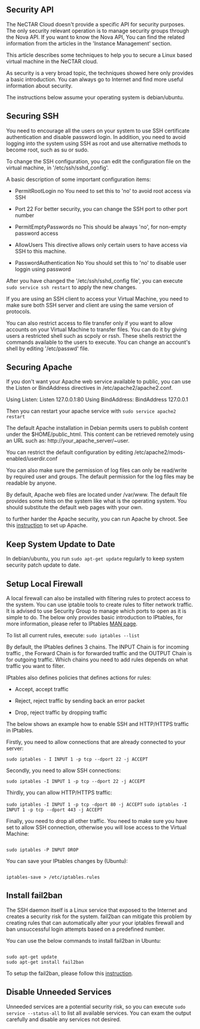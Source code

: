 ## Security API

The NeCTAR Cloud doesn't provide a specific API for security purposes. The only
security relevant operation is to manage security groups through the Nova API.
If you want to know the Nova API, You can find the related information from the
articles in the 'Instance Management' section.

This article describes some techniques to help you to secure a Linux based
virtual machine in the NeCTAR cloud.

As security is a very broad topic, the techniques showed here only provides a
basic introduction. You can always go to Internet and find more useful information
about security.

The instructions below assume your operating system is debian/ubuntu.

## Securing SSH

You need to encourage all the users on your system to use SSH certificate
authentication and disable password login. In addition, you need to avoid logging
into the system using SSH as root and use alternative methods to become root,
such as su or sudo.

To change the SSH configuration, you can edit the configuration file on the virtual
machine, in '/etc/ssh/sshd_config'.

A basic description of some important configuration items:

- PermitRootLogin no
 You need to set this to 'no' to avoid root access via SSH

- Port 22
 For better security, you can change the SSH port to other port number
 
- PermitEmptyPasswords no
  This should be always 'no', for non-empty password access
  
- AllowUsers
  This directive allows only certain users to have access via SSH to this machine.

- PasswordAuthentication No
  You should set this to 'no' to disable user loggin using password

After you have changed the '/etc/ssh/sshd_config file', you can execute 
``` sudo service ssh restart ``` to apply the new changes.
  
If you are using an SSH client to access your Virtual Machine, you need to make
sure both SSH server and client are using the same version of protocols.
  
You can also restrict access to file transfer only if you want to allow accounts
on your Virtual Machine to transfer files. You can do it by giving users a
restricted shell such as scpoly or rssh. These shells restrict the commands
available to the users to execute. You can change an account's shell by editing
'/etc/passwd' file.

## Securing Apache

If you don't want your Apache web service available to public, you can use the
Listen or BindAddress directives in /etc/apache2/apache2.conf.

Using Listen:
    Listen 127.0.0.1:80
Using BindAddress:
    BindAddress 127.0.0.1

Then you can restart your apache service with ``` sudo service apache2 restart ```

The default Apache installation in Debian permits users to publish content
under the $HOME/public_html. This content can be retrieved remotely using an
URL such as: http://your_apache_server/~user.

You can restrict the default configuration by editing /etc/apache2/mods-enabled/userdir.conf

You can also make sure the permission of log files can only be read/write by
required user and groups. The default permission for the log files may be readable
by anyone.

By default, Apache web files are located under /var/www. The default file provides
some hints on the system like what is the operating system. You should substitute
the default web pages with your own.

to further harder the Apache security, you can run Apache by chroot. See this
[instruction][chroot] to set up Apache.


## Keep System Update to Date

In debian/ubuntu, you run ``` sudo apt-get update ``` regularly to keep system
security patch update to date.

## Setup Local Firewall

A local firewall can also be installed with filtering rules to protect access to
the system. You can use iptable tools to create rules to filter network traffic.
It is advised to use Security Group to manage which ports to open as it is simple
to do. The below only provides basic introduction to IPtables, for more
information, please refer to IPtables [MAN page][iptables].

To list all current rules, execute:  ``` sudo iptables --list ```

By default, the IPtables defines 3 chains. The INPUT Chain is for incoming traffic
, the Forward Chain is for forwarded traffic and the OUTPUT Chain is for outgoing
traffic. Which chains you need to add rules depends on what traffic you want to
filter.

IPtables also defines policies that defines actions for rules:

- Accept, accept traffic

- Reject, reject traffic by sending back an error packet

- Drop, reject traffic by dropping traffic

The below shows an example how to enable SSH and HTTP/HTTPS traffic in IPtables.

Firstly, you need to allow connections that are already connected to your server:

``` sudo iptables - I INPUT 1 -p tcp --dport 22 -j ACCEPT ```

Secondly, you need to allow SSH connections:

``` sudo iptables -I INPUT 1 -p tcp --dport 22 -j ACCEPT ```

Thirdly, you can allow HTTP/HTTPS traffic:

``` sudo iptables -I INPUT 1 -p tcp -dport 80 -j ACCEPT ```
``` sudo iptables -I INPUT 1 -p tcp --dport 443 -j ACCEPT ```

Finally, you need to drop all other traffic. You need to make sure you have set
to allow SSH connection, otherwise you will lose access to the Virtual Machine:

```

sudo iptables -P INPUT DROP

```

You can save your IPtables changes by (Ubuntu): 

``` 

iptables-save > /etc/iptables.rules

```

## Install fail2ban

The SSH daemon itself is a Linux service that exposed to the Internet and creates
a security risk for the system. fail2ban can mitigate this problem by creating
rules that can automatically alter your your iptables firewall and ban
unsuccessful login attempts based on a predefined number. 

You can use the below commands to install fail2ban in Ubuntu:

```

sudo apt-get update
sudo apt-get install fail2ban

```

To setup the fail2ban, please follow this [instruction][fail2ban].

## Disable Unneeded Services

Unneeded services are a potential security risk, so you can execute ``` sudo service --status-all ```
to list all available services.  You can exam the output carefully and disable
any services not desired.

[chroot]: https://www.debian.org/doc/manuals/securing-debian-howto/ap-chroot-apache-env.en.html
[iptables]: http://linux.die.net/man/8/iptables
[fail2ban]: https://www.digitalocean.com/community/tutorials/how-to-protect-ssh-with-fail2ban-on-ubuntu-14-04
